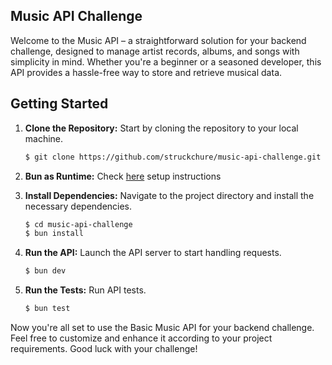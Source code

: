 ## Music API Challenge

Welcome to the Music API – a straightforward solution for your backend challenge, designed to manage artist records, albums, and songs with simplicity in mind. Whether you're a beginner or a seasoned developer, this API provides a hassle-free way to store and retrieve musical data.

## Getting Started

1. **Clone the Repository:** Start by cloning the repository to your local machine.

   ```bash
   $ git clone https://github.com/struckchure/music-api-challenge.git
   ```

2. **Bun as Runtime:** Check [here](https://bun.sh/) setup instructions

3. **Install Dependencies:** Navigate to the project directory and install the necessary dependencies.

   ```bash
   $ cd music-api-challenge
   $ bun install
   ```

4. **Run the API:** Launch the API server to start handling requests.

   ```bash
   $ bun dev
   ```

5. **Run the Tests:** Run API tests.

   ```bash
   $ bun test
   ```

Now you're all set to use the Basic Music API for your backend challenge. Feel free to customize and enhance it according to your project requirements. Good luck with your challenge!
